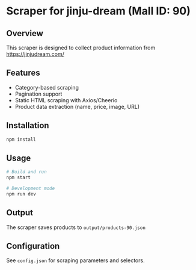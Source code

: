 # Scraper for jinju-dream (Mall ID: 90)

## Overview
This scraper is designed to collect product information from https://jinjudream.com/

## Features
- Category-based scraping
- Pagination support
- Static HTML scraping with Axios/Cheerio
- Product data extraction (name, price, image, URL)

## Installation
```bash
npm install
```

## Usage
```bash
# Build and run
npm start

# Development mode
npm run dev
```

## Output
The scraper saves products to `output/products-90.json`

## Configuration
See `config.json` for scraping parameters and selectors.
